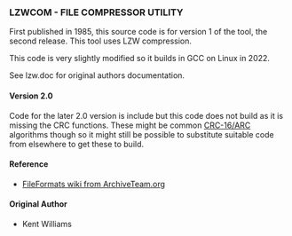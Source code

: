 ### LZWCOM - FILE COMPRESSOR UTILITY

First published in 1985, this source code is for version 1 of
the tool, the second release. This tool uses LZW compression.

This code is very slightly modified so it builds in GCC on
Linux in 2022.

See lzw.doc for original authors documentation.

#### Version 2.0

Code for the later 2.0 version is include but this code does
not build as it is missing the CRC functions. These might be
common
[CRC-16/ARC](http://fileformats.archiveteam.org/wiki/CRC-16#CRC-16.2FARC)
algorithms though so it might still be possible to substitute 
suitable code from elsewhere to get these to build.

#### Reference

- [FileFormats wiki from ArchiveTeam.org](http://fileformats.archiveteam.org/wiki/LZWCOM)

#### Original Author
 - Kent Williams